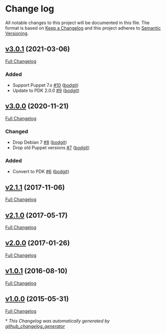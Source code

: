 # Change log

All notable changes to this project will be documented in this file. The format is based on [Keep a Changelog](http://keepachangelog.com/en/1.0.0/) and this project adheres to [Semantic Versioning](http://semver.org).

## [v3.0.1](https://github.com/bodgit/puppet-portmap/tree/v3.0.1) (2021-03-06)

[Full Changelog](https://github.com/bodgit/puppet-portmap/compare/v3.0.0...v3.0.1)

### Added

- Support Puppet 7.x [\#10](https://github.com/bodgit/puppet-portmap/pull/10) ([bodgit](https://github.com/bodgit))
- Update to PDK 2.0.0 [\#9](https://github.com/bodgit/puppet-portmap/pull/9) ([bodgit](https://github.com/bodgit))

## [v3.0.0](https://github.com/bodgit/puppet-portmap/tree/v3.0.0) (2020-11-21)

[Full Changelog](https://github.com/bodgit/puppet-portmap/compare/v2.1.1...v3.0.0)

### Changed

- Drop Debian 7 [\#8](https://github.com/bodgit/puppet-portmap/pull/8) ([bodgit](https://github.com/bodgit))
- Drop old Puppet versions [\#7](https://github.com/bodgit/puppet-portmap/pull/7) ([bodgit](https://github.com/bodgit))

### Added

- Convert to PDK [\#6](https://github.com/bodgit/puppet-portmap/pull/6) ([bodgit](https://github.com/bodgit))

## [v2.1.1](https://github.com/bodgit/puppet-portmap/tree/v2.1.1) (2017-11-06)

[Full Changelog](https://github.com/bodgit/puppet-portmap/compare/v2.1.0...v2.1.1)

## [v2.1.0](https://github.com/bodgit/puppet-portmap/tree/v2.1.0) (2017-05-17)

[Full Changelog](https://github.com/bodgit/puppet-portmap/compare/v2.0.0...v2.1.0)

## [v2.0.0](https://github.com/bodgit/puppet-portmap/tree/v2.0.0) (2017-01-26)

[Full Changelog](https://github.com/bodgit/puppet-portmap/compare/v1.0.1...v2.0.0)

## [v1.0.1](https://github.com/bodgit/puppet-portmap/tree/v1.0.1) (2016-08-10)

[Full Changelog](https://github.com/bodgit/puppet-portmap/compare/v1.0.0...v1.0.1)

## [v1.0.0](https://github.com/bodgit/puppet-portmap/tree/v1.0.0) (2015-05-31)

[Full Changelog](https://github.com/bodgit/puppet-portmap/compare/50cbaa0af07939bc10220056543e069462dde168...v1.0.0)



\* *This Changelog was automatically generated by [github_changelog_generator](https://github.com/github-changelog-generator/github-changelog-generator)*
